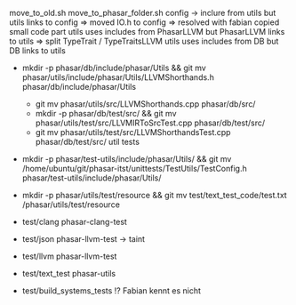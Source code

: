 move_to_old.sh
move_to_phasar_folder.sh
config -> inclure from utils but utils links to config => moved IO.h to config
=> resolved with fabian copied small code part
utils uses includes from PhasarLLVM but PhasarLLVM links to utils
=> split TypeTrait / TypeTraitsLLVM
utils uses includes from DB but DB links to utils
- mkdir -p phasar/db/include/phasar/Utils && git mv phasar/utils/include/phasar/Utils/LLVMShorthands.h phasar/db/include/phasar/Utils
  - git mv phasar/utils/src/LLVMShorthands.cpp phasar/db/src/
  - mkdir -p phasar/db/test/src/ && git mv phasar/utils/test/src/LLVMIRToSrcTest.cpp phasar/db/test/src/
  - git mv phasar/utils/test/src/LLVMShorthandsTest.cpp phasar/db/test/src/
util tests
- mkdir -p phasar/test-utils/include/phasar/Utils/ && git mv /home/ubuntu/git/phasar-itst/unittests/TestUtils/TestConfig.h phasar/test-utils/include/phasar/Utils/
- mkdir -p phasar/utils/test/resource && git mv test/text_test_code/test.txt /phasar/utils/test/resource

- test/clang phasar-clang-test
- test/json phasar-llvm-test -> taint
- test/llvm phasar-llvm-test
- test/text_test phasar-utils
- test/build_systems_tests !? Fabian kennt es nicht

